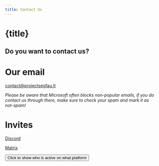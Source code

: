 ```yaml
---
title: Contact Us 
---
```


<div class="oh-fuck-center">

# {title}
## Do you want to contact us?

# Our email

<p><a href="mailto:contact@projectsegfau.lt">contact@projectsegfau.lt</a></p>
<p><i>Please be aware that Microsoft often blocks non-popular emails, if you do contact us through there, make sure to check your spam and mark it as not-spam!</i></p>

# Invites

<p><a href="https://discord.gg/26EG7fFtfS">Discord</a></p>

<p><a href="https://matrix.to/#/#project-segfault:projectsegfau.lt">Matrix</a></p>

<p id="Active"></p>
<p id="Activity"></p>
<button  id="hide" type="button" class="button" onclick='document.getElementById("Active").innerHTML = "Midou (Matrix) / Mrlerien (Discord) / Odyssey (Both) / Devnol (Discord and Matrix)"; document.getElementById("hide").style.display = "none" ;'>Click to show who is active on what platform</button>



</div>
